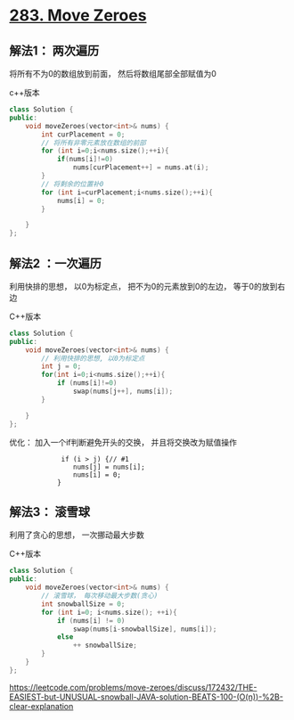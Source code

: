 # [283. Move Zeroes](https://leetcode-cn.com/problems/move-zeroes/)

## 解法1： 两次遍历

将所有不为0的数组放到前面， 然后将数组尾部全部赋值为0

c++版本

```c++
class Solution {
public:
    void moveZeroes(vector<int>& nums) {
        int curPlacement = 0;
		// 将所有非零元素放在数组的前部
        for (int i=0;i<nums.size();++i){
            if(nums[i]!=0)
                nums[curPlacement++] = nums.at(i);
        }
		// 将剩余的位置补0
        for (int i=curPlacement;i<nums.size();++i){
            nums[i] = 0;
        }

    }
};
```

## 解法2 ：一次遍历

利用快排的思想， 以0为标定点， 把不为0的元素放到0的左边， 等于0的放到右边

C++版本

```c++
class Solution {
public:
    void moveZeroes(vector<int>& nums) {
        // 利用快排的思想, 以0为标定点
        int j = 0;
        for(int i=0;i<nums.size();++i){
            if (nums[i]!=0)
                swap(nums[j++], nums[i]);
        }

    }
};
```

优化： 加入一个if判断避免开头的交换， 并且将交换改为赋值操作

```
             if (i > j) {// #1
                nums[j] = nums[i];
                nums[i] = 0;
            }
```



## 解法3： 滚雪球

利用了贪心的思想， 一次挪动最大步数

C++版本

```c++
class Solution {
public:
    void moveZeroes(vector<int>& nums) {
        // 滚雪球， 每次移动最大步数(贪心)
        int snowballSize = 0;
        for (int i=0; i<nums.size(); ++i){
            if (nums[i] != 0)
                swap(nums[i-snowballSize], nums[i]);
            else
                ++ snowballSize;
        }
    }
};
```

https://leetcode.com/problems/move-zeroes/discuss/172432/THE-EASIEST-but-UNUSUAL-snowball-JAVA-solution-BEATS-100-(O(n))-%2B-clear-explanation